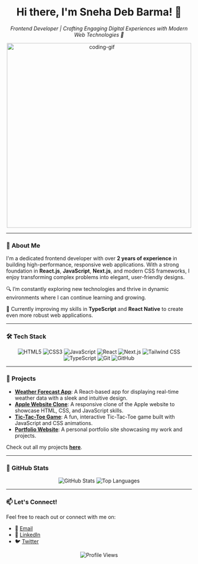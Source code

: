 <h1 align="center">Hi there, I'm Sneha Deb Barma! 👋</h1>

<p align="center">
  <em>Frontend Developer | Crafting Engaging Digital Experiences with Modern Web Technologies 🌟</em>
</p>

<p align="center">
  <img src="https://media.giphy.com/media/xT9IgzoKnwFNmISR8I/giphy.gif" width="500" alt="coding-gif" />
</p>

---

### 🎨 **About Me**
I'm a dedicated frontend developer with over **2 years of experience** in building high-performance, responsive web applications. With a strong foundation in **React.js**, **JavaScript**, **Next.js**, and modern CSS frameworks, I enjoy transforming complex problems into elegant, user-friendly designs. 

🔍 I’m constantly exploring new technologies and thrive in dynamic environments where I can continue learning and growing. 

🌱 Currently improving my skills in **TypeScript** and **React Native** to create even more robust web applications.

---

### 🛠️ **Tech Stack**

<div align="center">
  <img src="https://img.shields.io/badge/HTML5-%23E34F26.svg?&style=flat&logo=html5&logoColor=white" alt="HTML5" />
  <img src="https://img.shields.io/badge/CSS3-%231572B6.svg?&style=flat&logo=css3&logoColor=white" alt="CSS3" />
  <img src="https://img.shields.io/badge/JavaScript-%23F7DF1E.svg?&style=flat&logo=javascript&logoColor=black" alt="JavaScript" />
  <img src="https://img.shields.io/badge/React-%23282C34.svg?&style=flat&logo=react&logoColor=61DAFB" alt="React" />
  <img src="https://img.shields.io/badge/Next.js-%23000000.svg?&style=flat&logo=next.js&logoColor=white" alt="Next.js" />
  <img src="https://img.shields.io/badge/TailwindCSS-%2338B2AC.svg?&style=flat&logo=tailwind-css&logoColor=white" alt="Tailwind CSS" />
  <img src="https://img.shields.io/badge/TypeScript-%23007ACC.svg?&style=flat&logo=typescript&logoColor=white" alt="TypeScript" />
  <img src="https://img.shields.io/badge/Git-%23F05032.svg?&style=flat&logo=git&logoColor=white" alt="Git" />
  <img src="https://img.shields.io/badge/GitHub-%23121011.svg?&style=flat&logo=github&logoColor=white" alt="GitHub" />
</div>

---

### 🚀 **Projects**

- [**Weather Forecast App**](https://github.com/snehaDebBarma/weather-forecast-app): A React-based app for displaying real-time weather data with a sleek and intuitive design.
- [**Apple Website Clone**](https://github.com/snehaDebBarma/Apple-website): A responsive clone of the Apple website to showcase HTML, CSS, and JavaScript skills.
- [**Tic-Tac-Toe Game**](https://github.com/snehaDebBarma/tic-tac-toe): A fun, interactive Tic-Tac-Toe game built with JavaScript and CSS animations.
- [**Portfolio Website**](https://github.com/snehaDebBarma/portfolio): A personal portfolio site showcasing my work and projects.

Check out all my projects [**here**](https://github.com/snehaDebBarma?tab=repositories).

---

### 🌟 **GitHub Stats**

<p align="center">
  <img src="https://github-readme-stats.vercel.app/api?username=snehaDebBarma&show_icons=true&hide_title=true&count_private=true&hide=prs&theme=radical" alt="GitHub Stats" />
  <img src="https://github-readme-stats.vercel.app/api/top-langs?username=snehadebbarma&show_icons=true&locale=en&layout=compact&theme=radical" alt="Top Languages" />
</p>

---

### 📫 **Let's Connect!**

Feel free to reach out or connect with me on:

- 📧 [Email](mailto:snehadebbarma2@gmail.com)
- 💼 [LinkedIn](https://www.linkedin.com/in/snehaDebBarma)
- 🐦 [Twitter](https://twitter.com/Sneha22802148)

<p align="center">
  <img src="https://komarev.com/ghpvc/?username=snehadebbarma&style=flat&color=brightgreen" alt="Profile Views" />
</p>
